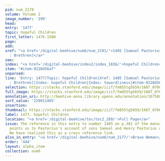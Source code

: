 ```yaml
---
pid: num_2178
volume: Volume 2
image_number: '299'
head:
entry: '1477'
topic: hopeful Children
first_letter: 1476-1500
page:
add:
xref: "<a href='/digital-beehive/num6/num_2191/'>1485 [Samuel Pastorius : Henry Pastorius
  : Brethren]</a>"
see:
index: "<a href='/digital-beehive/index2/index_1836/'>hopeful Children</a>|<a href='/digital-beehive/index5/index_4140/'>towardliness</a>"
item: "#item-9228d56af"
unparsed:
line: 'Entry: 1477|Topic: hopeful Children|Xref: 1485 [Samuel Pastorius : Henry Pastorius
  : Brethren]|Index: hopeful Children|Index: towardliness|#item-9228d56af'
selection: https://stacks.stanford.edu/image/iiif/fm855tg5659/1607_0766/380,1465,2833,381/full/0/default.jpg
full_image: https://stacks.stanford.edu/image/iiif/fm855tg5659/1607_0766/full/full/0/default.jpg
annotation_uri: http://beehive-anno.library.upenn.edu/annotation/1675880770984
sort_value: '229911465'
insertion:
thumbnail: https://stacks.stanford.edu/image/iiif/fm855tg5659/1607_0766/380,1465,600,180/250,/0/default.jpg
label: 1477. hopeful Children
location: "<a href='/digital-beehive/toc/toc2_289/'>Full Page</a>"
issue: The reference in this entry to number 1485 on p.381 of the manuscript likely
  points us to Pastorius's account of sons Samuel and Henry Pastorius on that page.
  We have realized this as a cross reference link.
also_in_entry: "<a href='/digital-beehive/num6/num_2177/'>Brave Woman</a>"
order: '444'
layout: alpha_item
collection: num6
---
```

